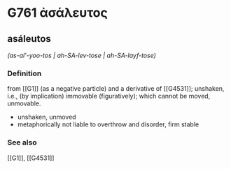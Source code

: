 # G761 ἀσάλευτος

## asáleutos

_(as-al'-yoo-tos | ah-SA-lev-tose | ah-SA-layf-tose)_

### Definition

from [[G1]] (as a negative particle) and a derivative of [[G4531]]; unshaken, i.e., (by implication) immovable (figuratively); which cannot be moved, unmovable.

- unshaken, unmoved
- metaphorically not liable to overthrow and disorder, firm stable

### See also

[[G1]], [[G4531]]

